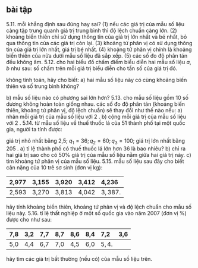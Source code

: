 ## bài tập

5.11. mỗi khẳng định sau đúng hay sai?
(1) nếu các giá trị của mẫu số liệu càng tập trung quanh giá trị trung bình thì độ lệch chuẩn càng lớn.
(2) khoảng biến thiên chỉ sử dụng thông tin của giá trị lớn nhất và bé nhất, bỏ qua thông tin của các giá trị còn lại.
(3) khoảng tứ phân vị có sử dụng thông tin của giá trị lớn nhất, giá trị bé nhất.
(4) khoảng tứ phân vị chính là khoảng biến thiên của nửa dưới mẫu số liệu đã sắp xếp.
(5) các số đo độ phân tán đều không âm.
5.12. cho hai biểu đồ chấm điểm biểu diễn hai mẫu số liệu $a, b$ như sau:
 số chấm trên mỗi giá trị biểu diễn cho tần số của giá trị đó.

không tính toán, hãy cho biết:
a) hai mẫu số liệu này có cùng khoảng biến thiên và số trung bình không?

b) mẫu số liệu nào có phương sai lớn hơn?
5.13. cho mẫu số liệu gồm 10 số dương không hoàn toàn giống nhau. các số đo độ phân tán (khoảng biến thiên, khoảng tứ phân vị, độ lệch chuẩn) sẽ thay đổi như thế nào nếu:
a) nhân mỗi giá trị của mẫu số liệu với 2 .
b) cộng mỗi giá trị của mẫu số liệu với 2 .
5.14. từ mẫu số liệu về thuế thuốc lá của 51 thành phố tại một quốc gia, người ta tính được:

giá trị nhỏ nhất bằng 2,5; $q_{1}=36 ; q_{2}=60 ; q_{3}=100 ;$ giá trị lớn nhất bằng 205 .
a) tỉ lệ thành phố có thuế thuốc lá lớn hơn 36 là bao nhiêu?
b) chỉ ra hai giá trị sao cho có $50 \%$ giá trị của mẫu số liệu nằm giữa hai giá trị này.
c) tìm khoảng tứ phân vị của mẫu số liệu.
5.15. mẫu số liệu sau đây cho biết cân nặng của 10 trẻ sơ sinh (đơn vị kg):

| 2,977 | 3,155 | 3,920 | 3,412 | 4,236 |
| :--- | :--- | :--- | :--- | :--- |
| 2,593 | 3,270 | 3,813 | 4,042 | $3,387$. |

hãy tính khoảng biến thiên, khoảng tứ phân vị và độ lệch chuẩn cho mẫu số liệu này.
5.16. tỉ lệ thất nghiệp ở một số quốc gia vào năm 2007 (đơn vị \%) được cho như sau:

| 7,8 | 3,2 | 7,7 | 8,7 | 8,6 | 8,4 | 7,2 | 3,6 |
| :--- | :--- | :--- | :--- | :--- | :--- | :--- | :--- |
| 5,0 | 4,4 | 6,7 | 7,0 | 4,5 | 6,0 | $5,4$. |  |

hãy tìm các giá trị bất thường (nếu có) của mẫu số liệu trên.